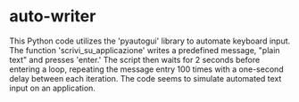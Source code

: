 # auto-writer
This Python code utilizes the 'pyautogui' library to automate keyboard input. The function 'scrivi_su_applicazione' writes a predefined message, "plain text" and presses 'enter.' The script then waits for 2 seconds before entering a loop, repeating the message entry 100 times with a one-second delay between each iteration. The code seems to simulate automated text input on an application.
